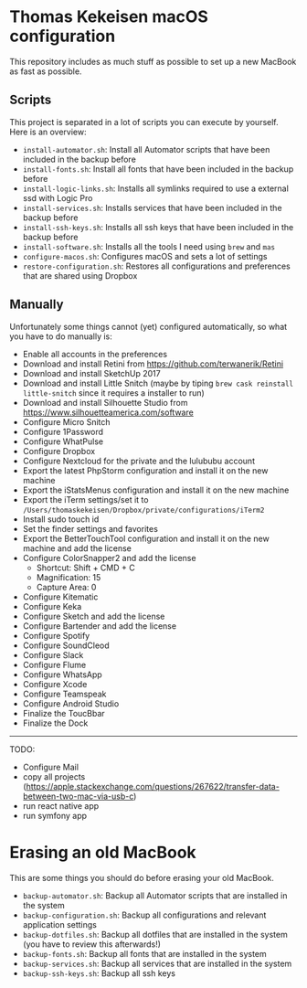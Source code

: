 # Thomas Kekeisen macOS configuration

This repository includes as much stuff as possible to set up a new MacBook as fast as possible.

## Scripts

This project is separated in a lot of scripts you can execute by yourself.
Here is an overview:

* `install-automator.sh`:     Install all Automator scripts that have been included in the backup before
* `install-fonts.sh`:         Install all fonts that have been included in the backup before
* `install-logic-links.sh`:   Installs all symlinks required to use a external ssd with Logic Pro 
* `install-services.sh`:      Installs services that have been included in the backup before
* `install-ssh-keys.sh`:      Installs all ssh keys that have been included in the backup before
* `install-software.sh`:      Installs all the tools I need using `brew` and `mas`
* `configure-macos.sh`:       Configures macOS and sets a lot of settings
* `restore-configuration.sh`: Restores all configurations and preferences that are shared using Dropbox

## Manually

Unfortunately some things cannot (yet) configured automatically, 
so what you have to do manually is:

* Enable all accounts in the preferences
* Download and install Retini from https://github.com/terwanerik/Retini
* Download and install SketchUp 2017
* Download and install Little Snitch (maybe by tiping `brew cask reinstall little-snitch` since it requires a installer to run)
* Download and install Silhouette Studio from https://www.silhouetteamerica.com/software
* Configure Micro Snitch
* Configure 1Password
* Configure WhatPulse
* Configure Dropbox
* Configure Nextcloud for the private and the lulububu account
* Export the latest PhpStorm configuration and install it on the new machine
* Export the iStatsMenus configuration and install it on the new machine
* Export the iTerm settings/set it to `/Users/thomaskekeisen/Dropbox/private/configurations/iTerm2` 
* Install sudo touch id
* Set the finder settings and favorites
* Export the BetterTouchTool configuration and install it on the new machine and add the license
* Configure ColorSnapper2 and add the license
    * Shortcut: Shift + CMD + C
    * Magnification: 15
    * Capture Area: 0
* Configure Kitematic
* Configure Keka
* Configure Sketch and add the license
* Configure Bartender and add the license
* Configure Spotify
* Configure SoundCleod
* Configure Slack
* Configure Flume
* Configure WhatsApp
* Configure Xcode
* Configure Teamspeak
* Configure Android Studio
* Finalize the ToucBbar
* Finalize the Dock

----



TODO:

* Configure Mail
* copy all projects (https://apple.stackexchange.com/questions/267622/transfer-data-between-two-mac-via-usb-c)
* run react native app
* run symfony app



# Erasing an old MacBook

This are some things you should do before erasing your old MacBook.

* `backup-automator.sh`:     Backup all Automator scripts that are installed in the system
* `backup-configuration.sh`: Backup all configurations and relevant application settings
* `backup-dotfiles.sh`:      Backup all dotfiles that are installed in the system (you have to review this afterwards!)
* `backup-fonts.sh`:         Backup all fonts that are installed in the system
* `backup-services.sh`:      Backup all services that are installed in the system
* `backup-ssh-keys.sh`:      Backup all ssh keys